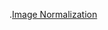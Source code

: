 .[Image Normalization](https://machinelearningmastery.com/how-to-normalize-center-and-standardize-images-with-the-imagedatagenerator-in-keras/)
